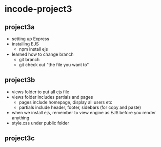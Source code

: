 # incode-project3
## project3a 
- setting up Express
- installing EJS
  - npm install ejs 
- learned how to change branch
  - git branch
  - git check out "the file you want to"

## project3b
- views folder to put all ejs file
- views folder includes partials and pages
  - pages include homepage, display all users etc
  - partials include header, footer, sidebars (for copy and paste)
- when we install ejs, remember to view engine as EJS before you render anything
- style.css under public folder

## project3c
